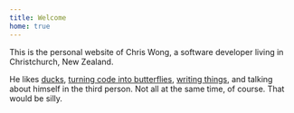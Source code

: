 ```yaml
---
title: Welcome
home: true
---
```


This is the personal website of Chris Wong, a software developer living in Christchurch, New Zealand.

He likes [ducks], [turning code into butterflies], [writing things], and talking about himself in the third person. Not all at the same time, of course. That would be silly.

[ducks]: https://upload.wikimedia.org/wikipedia/commons/b/bf/Anas_platyrhynchos_male_female_quadrat.jpg
[turning code into butterflies]: https://github.com/lambda-fairy
[writing things]: blog
